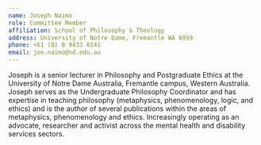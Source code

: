 ```yaml
---
name: Joseph Naimo  
role: Committee Member
affiliation: School of Philosophy & Theology  
address: University of Notre Dame, Fremantle WA 6959
phone: +61 (0) 8 9433 0141  
email: joe.naimo@nd.edu.au  
---
```


Joseph is a senior lecturer in Philosophy and Postgraduate Ethics at the University of Notre Dame Australia, Fremantle campus, Western Australia. Joseph serves as the Undergraduate Philosophy Coordinator and has expertise in teaching philosophy (metaphysics, phenomenology, logic, and ethics) and is the author of several publications within the areas of metaphysics, phenomenology and ethics. Increasingly operating as an advocate, researcher and activist across the mental health and disability services sectors. 
